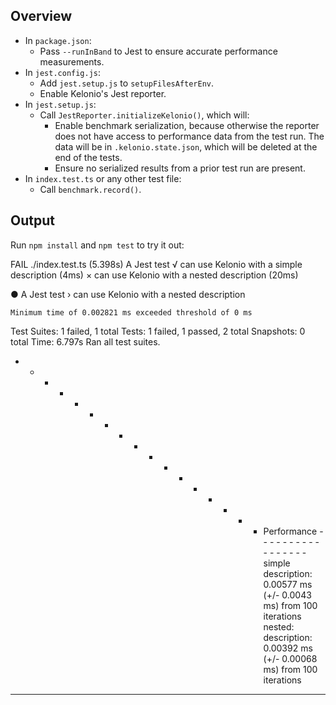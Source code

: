 ## Overview
* In `package.json`:
  * Pass `--runInBand` to Jest to ensure accurate performance measurements.
* In `jest.config.js`:
  * Add `jest.setup.js` to `setupFilesAfterEnv`.
  * Enable Kelonio's Jest reporter.
* In `jest.setup.js`:
  * Call `JestReporter.initializeKelonio()`, which will:
    * Enable benchmark serialization, because otherwise the reporter does not
      have access to performance data from the test run. The data will be in
      `.kelonio.state.json`, which will be deleted at the end of the tests.
    * Ensure no serialized results from a prior test run are present.
* In `index.test.ts` or any other test file:
  * Call `benchmark.record()`.

## Output
Run `npm install` and `npm test` to try it out:

FAIL ./index.test.ts (5.398s)
  A Jest test
    √ can use Kelonio with a simple description (4ms)
    × can use Kelonio with a nested description (20ms)

  ● A Jest test › can use Kelonio with a nested description

    Minimum time of 0.002821 ms exceeded threshold of 0 ms

Test Suites: 1 failed, 1 total
Tests:       1 failed, 1 passed, 2 total
Snapshots:   0 total
Time:        6.797s
Ran all test suites.

- - - - - - - - - - - - - - - - - Performance - - - - - - - - - - - - - - - - -
simple description:
  0.00577 ms (+/- 0.0043 ms) from 100 iterations
nested:
  description:
    0.00392 ms (+/- 0.00068 ms) from 100 iterations
- - - - - - - - - - - - - - - - - - - - - - - - - - - - - - - - - - - - - - - -
```
